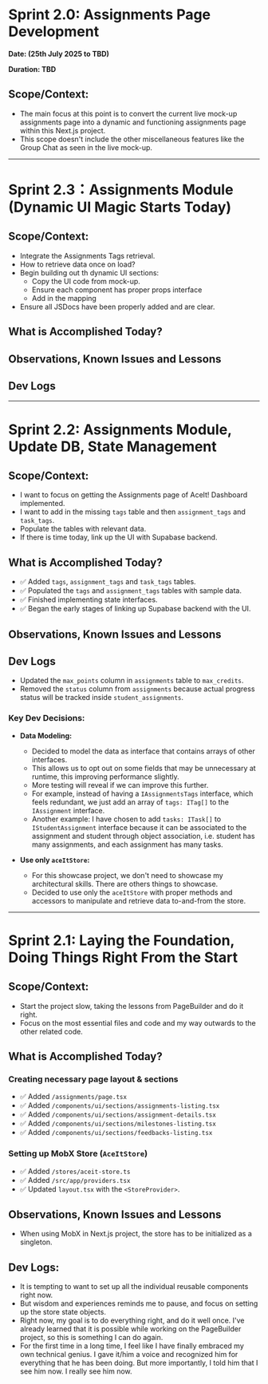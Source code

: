 # Sprint 2.0: Assignments Page Development

**Date: (25th July 2025 to TBD)**

**Duration: TBD**

## Scope/Context:

- The main focus at this point is to convert the current live mock-up assignments page into a dynamic and functioning assignments page within this Next.js project.
- This scope doesn't include the other miscellaneous features like the Group Chat as seen in the live mock-up.

---

# Sprint 2.3：Assignments Module (Dynamic UI Magic Starts Today)

## Scope/Context:

- Integrate the Assignments Tags retrieval.
- How to retrieve data once on load?
- Begin building out th dynamic UI sections:
  - Copy the UI code from mock-up.
  - Ensure each component has proper props interface
  - Add in the mapping
- Ensure all JSDocs have been properly added and are clear.

## What is Accomplished Today?

## Observations, Known Issues and Lessons

## Dev Logs

---

# Sprint 2.2: Assignments Module, Update DB, State Management

## Scope/Context:

- I want to focus on getting the Assignments page of AceIt! Dashboard implemented.
- I want to add in the missing `tags` table and then `assignment_tags` and `task_tags`.
- Populate the tables with relevant data.
- If there is time today, link up the UI with Supabase backend.

## What is Accomplished Today?

- ✅ Added `tags`, `assignment_tags` and `task_tags` tables.
- ✅ Populated the `tags` and `assignment_tags` tables with sample data.
- ✅ Finished implementing state interfaces.
- ✅ Began the early stages of linking up Supabase backend with the UI.

## Observations, Known Issues and Lessons

## Dev Logs

- Updated the `max_points` column in `assignments` table to `max_credits`.
- Removed the `status` column from `assignments` because actual progress status will be tracked inside `student_assignments`.

### Key Dev Decisions:

- **Data Modeling:**
  - Decided to model the data as interface that contains arrays of other interfaces.
  - This allows us to opt out on some fields that may be unnecessary at runtime, this improving performance slightly.
  - More testing will reveal if we can improve this further.
  - For example, instead of having a `IAssignmentsTags` interface, which feels redundant, we just add an array of `tags: ITag[]` to the 
    `IAssignment` interface.
  - Another example: I have chosen to add `tasks: ITask[]` to `IStudentAssignment` interface because it can be associated to the assignment and student through object association, i.e. student has many assignments, and each assignment has many tasks.

- **Use only `aceItStore`:**
  - For this showcase project, we don't need to showcase my architectural skills. There are others things to showcase.
  - Decided to use only the `aceItStore` with proper methods and accessors to manipulate and retrieve data to-and-from the store.

---

# Sprint 2.1: Laying the Foundation, Doing Things Right From the Start

## Scope/Context:

- Start the project slow, taking the lessons from PageBuilder and do it right.
- Focus on the most essential files and code and my way outwards to the other related code.

## What is Accomplished Today?

### Creating necessary page layout & sections

- ✅ Added `/assignments/page.tsx`
- ✅ Added `/components/ui/sections/assignments-listing.tsx`
- ✅ Added `/components/ui/sections/assignment-details.tsx`
- ✅ Added `/components/ui/sections/milestones-listing.tsx`
- ✅ Added `/components/ui/sections/feedbacks-listing.tsx`

### Setting up MobX Store (`AceItStore`)

- ✅ Added `/stores/aceit-store.ts`
- ✅ Added `/src/app/providers.tsx`
- ✅ Updated `layout.tsx` with the `<StoreProvider>`.

## Observations, Known Issues and Lessons

- When using MobX in Next.js project, the store has to be initialized as a singleton.

## Dev Logs:

- It is tempting to want to set up all the individual reusable components right now.
- But wisdom and experiences reminds me to pause, and focus on setting up the store state objects.
- Right now, my goal is to do everything right, and do it well once. I've already learned that it is possible while working on the PageBuilder project, so this is something I can do again.
- For the first time in a long time, I feel like I have finally embraced my own technical genius. I gave it/him a voice and recognized him for everything that he has been doing. But more importantly, I told him that I see him now. I really see him now.
